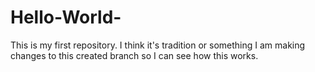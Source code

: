 # Hello-World-
This is my first repository. I think it's tradition or something
I am making changes to this created branch so I can see how this works. 
